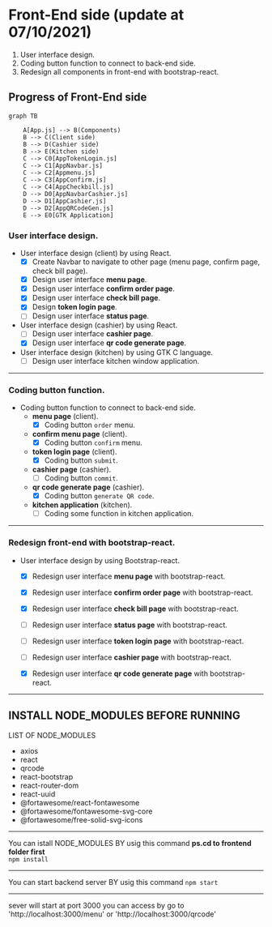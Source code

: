 # Front-End side (update at 07/10/2021)
1. User interface design.
2. Coding button function to connect to back-end side.
3. Redesign all components in front-end with bootstrap-react.

## Progress of Front-End side 
```mermaid
graph TB

    A[App.js] --> B(Components)
    B --> C(Client side)
    B --> D(Cashier side)
    B --> E(Kitchen side)
    C --> C0[AppTokenLogin.js]
    C --> C1[AppNavbar.js]
    C --> C2[Appmenu.js]
    C --> C3[AppConfirm.js]
    C --> C4[AppCheckbill.js]
    D --> D0[AppNavbarCashier.js]
    D --> D1[AppCashier.js]
    D --> D2[AppQRCodeGen.js]
    E --> E0[GTK Application]

```
### User interface design.
- User interface design (client) by using React.
    - [x] Create Navbar to navigate to other page (menu page, confirm page, check bill page).
    - [x] Design user interface **menu page**.
    - [x] Design user interface **confirm order page**.
    - [x] Design user interface **check bill page**.
    - [x] Design **token login page**.
    - [ ] Design user interface **status page**.
- User interface design (cashier) by using React.
    - [ ] Design user interface **cashier page**.
    - [x] Design user interface **qr code generate page**.
- User interface design (kitchen) by using GTK C language.
    - [ ] Design user interface kitchen window application.
***
### Coding button function.
- Coding button function to connect to back-end side.
    - **menu page** (client).
        - [x] Coding button `order` menu. 
    - **confirm menu page** (client).   
        - [x] Coding button `confirm` menu.
    - **token login page** (client).
        - [x] Coding button `submit`.
    - **cashier page** (cashier).
        - [ ] Coding button `commit`. 
    - **qr code generate page** (cashier).
        - [x] Coding button `generate QR code`.
    - **kitchen application** (kitchen).
        - [ ] Coding some function in kitchen application.
***
### Redesign front-end with bootstrap-react.
- User interface design by using Bootstrap-react.
    - [x] Redesign user interface **menu page** with bootstrap-react.
    - [x] Redesign user interface **confirm order page** with bootstrap-react.
    - [x] Redesign user interface **check bill page** with bootstrap-react.
    - [ ] Redesign user interface **status page** with bootstrap-react.
    - [ ] Redesign user interface **token login page** with bootstrap-react.
    - [ ] Redesign user interface **cashier page** with bootstrap-react.
    - [x] Redesign user interface **qr code generate page** with bootstrap-react.



----------------------------------------
INSTALL NODE_MODULES BEFORE RUNNING 
----------------------------------------
LIST OF NODE_MODULES
- axios
- react
- qrcode
- react-bootstrap
- react-router-dom
- react-uuid
- @fortawesome/react-fontawesome
- @fortawesome/fontawesome-svg-core
- @fortawesome/free-solid-svg-icons
----------------------------------------

You can istall NODE_MODULES BY usig this command  **ps.cd to frontend folder first** \
`npm install`

----------------------------------------

You can start backend server BY usig this command 
`npm start`

----------------------------------------
sever will start at port 3000
you can access by go to 'http://localhost:3000/menu' or 'http://localhost:3000/qrcode'
